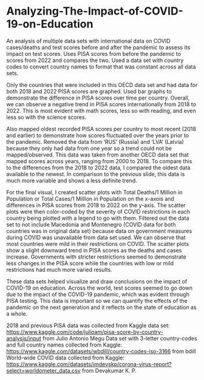 # Analyzing-The-Impact-of-COVID-19-on-Education
An analysis of multiple data sets with international data on COVID cases/deaths and test scores before and after the pandemic to assess its impact on test scores. Uses PISA scores from before the pandemic to scores from 2022 and compares the two. Used a data set with country codes to convert country names to format that was constant across all data sets. 

Only the countries that were included in this OECD data set and had data for both 2018 and 2022 PISA scores are graphed. Used bar graphs to demonstrate the difference in PISA scores over time per country. Overall, we can observe a negative trend in PISA scores internationally from 2018 to 2022. This is most evident with math scores, less so with reading, and even less so with the science scores. 

Also mapped oldest recorded PISA scores per country to most recent (2018 and earlier) to demonstrate how scores fluctuated over the years prior to the pandemic. Removed the data from ‘RUS’ (Russia) and ‘LVA’ (Latvia) because they only had data from one year so a trend could not be mapped/observed. This data was taken from another OECD data set that mapped scores across years, ranging from 2000 to 2018. To compare this to the differences from the 2018 to 2022 data, I compared the oldest data available to the newest. In comparison to the previous slide, this data is much more variable and shows a less definite trend.

For the final visual, I created scatter plots with Total Deaths/1 Million in Population or Total Cases/1 Million in Population on the x-axois and differences in PISA scores from 2018 to 2022 on the y-axis. The scatter plots were then color-coded by the severity of COVID restrictions in each country being plotted with a legend to go with them. Filtered out the data set to not include Macedonia and Montenegro (COVID data for both countries was in original data set) because data on government measures during COVID was unavailable from data set used.
We can observe that most countries were mild in their restrictions on COVID. The scatter plots show a slight downward trend in PISA scores as the deaths and cases increase. Governments with stricter restrictions seemed to demonstrate less changes in the PISA score while the countries with low or mild restrictions had much more varied results.  

These data sets helped visualize and draw conclusions on the impact of COVID-19 on education. Across the world, test scores seemed to go down due to the impact of the COVID-19 pandemic, which was evident through PISA testing. This data is important so we can quantify the effects of the pandemic on the next generation and it reflects on the state of education as a whole.

2018 and previous PISA data was collected from Kaggle data set: https://www.kaggle.com/code/julioam/pisa-score-by-country-analysis/input from Julio Antonio Megu
Data set with 3-letter country-codes and full country names collected from Kaggle: https://www.kaggle.com/datasets/wbdill/country-codes-iso-3166 from bdill
World-wide COVID data collected from Kaggle: https://www.kaggle.com/datasets/imdevskp/corona-virus-report?select=worldometer_data.csv from Devakumar K. P.


